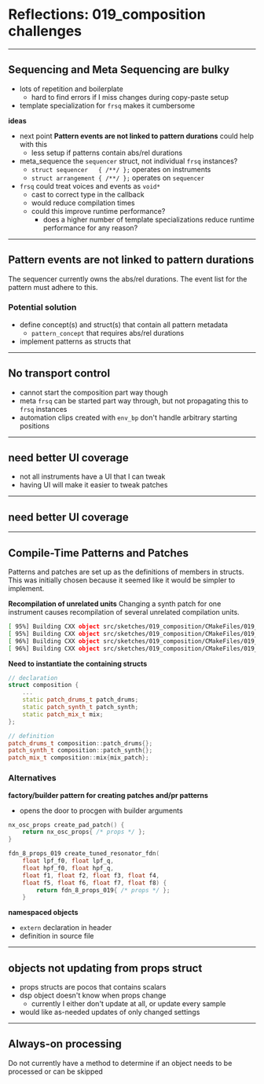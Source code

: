 # Reflections: 019_composition challenges

--------------------------------
## Sequencing and Meta Sequencing are bulky
- lots of repetition and boilerplate
    - hard to find errors if I miss changes during copy-paste setup
- template specialization for `frsq` makes it cumbersome

**ideas**
- next point **Pattern events are not linked to pattern durations** could help with this
    - less setup if patterns contain abs/rel durations
- meta_sequence the `sequencer` struct, not individual `frsq` instances?
    - `struct sequencer   { /**/ };` operates on instruments
    - `struct arrangement { /**/ };` operates on `sequencer`
- `frsq` could treat voices and events as `void*`
    - cast to correct type in the callback
    - would reduce compilation times
    - could this improve runtime performance?
        - does a higher number of template specializations reduce runtime performance for any reason?


--------------------------------
## Pattern events are not linked to pattern durations
The sequencer currently owns the abs/rel durations. The event list for the pattern must adhere to this.

### Potential solution
- define concept(s) and struct(s) that contain all pattern metadata
    - `pattern_concept` that requires abs/rel durations
- implement patterns as structs that


--------------------------------
## No transport control
- cannot start the composition part way though
- meta `frsq` can be started part way through, but not propagating this to `frsq` instances
- automation clips created with `env_bp` don't handle arbitrary starting positions


--------------------------------
## need better UI coverage
- not all instruments have a UI that I can tweak
- having UI will make it easier to tweak patches


--------------------------------
## need better UI coverage



--------------------------------
## Compile-Time Patterns and Patches
Patterns and patches are set up as the definitions of members in structs.
This was initially chosen because it seemed like it would be simpler to implement.

**Recompilation of unrelated units**
Changing a synth patch for one instrument causes recompilation of several unrelated compilation units.

```sh
[ 95%] Building CXX object src/sketches/019_composition/CMakeFiles/019_composition.dir/composition/composition.cpp.o
[ 95%] Building CXX object src/sketches/019_composition/CMakeFiles/019_composition.dir/main.cpp.o
[ 96%] Building CXX object src/sketches/019_composition/CMakeFiles/019_composition.dir/sequence/sequencers.cpp.o
[ 96%] Building CXX object src/sketches/019_composition/CMakeFiles/019_composition.dir/views/views.cpp.o
```

**Need to instantiate the containing structs**
```c++
// declaration
struct composition {
    ...
    static patch_drums_t patch_drums;
    static patch_synth_t patch_synth;
    static patch_mix_t mix;
};

// definition
patch_drums_t composition::patch_drums{};
patch_synth_t composition::patch_synth{};
patch_mix_t composition::mix{mix_patch};
```

### Alternatives
**factory/builder pattern for creating patches and/pr patterns**
- opens the door to procgen with builder arguments
```c++
nx_osc_props create_pad_patch() {
    return nx_osc_props{ /* props */ };
}

fdn_8_props_019 create_tuned_resonator_fdn(
    float lpf_f0, float lpf_q,
    float hpf_f0, float hpf_q,
    float f1, float f2, float f3, float f4,
    float f5, float f6, float f7, float f8) {
        return fdn_8_props_019{ /* props */ };
    }


```

**namespaced objects**
- `extern` declaration in header
- definition in source file

--------------------------------
## objects not updating from props struct
- props structs are pocos that contains scalars
- dsp object doesn't know when props change
    - currently I either don't update at all, or update every sample
- would like as-needed updates of only changed settings

--------------------------------
## Always-on processing
Do not currently have a method to determine if an object needs to be processed or can be skipped




